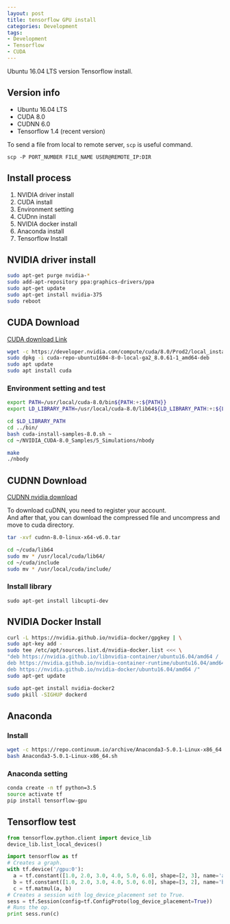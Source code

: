 ```yaml
---
layout: post
title: tensorflow GPU install
categories: Development
tags:
- Development
- Tensorflow
- CUDA
---
```




Ubuntu 16.04 LTS version Tensorflow install.



<!--more-->



## Version info

- Ubuntu 16.04 LTS
- CUDA 8.0
- CUDNN 6.0
- Tensorflow 1.4 (recent version)



To send a file from local to remote server, `scp` is useful command.

`scp -P PORT_NUMBER FILE_NAME USER@REMOTE_IP:DIR`



## Install process





1. NVIDIA driver install
2. CUDA install
3. Environment setting
4. CUDnn install
5. NVIDIA docker install
6. Anaconda install
7. Tensorflow Install





## NVIDIA driver install

```bash
sudo apt-get purge nvidia-*
sudo add-apt-repository ppa:graphics-drivers/ppa
sudo apt-get update
sudo apt-get install nvidia-375
sudo reboot
```





## CUDA Download

[CUDA download Link](https://developer.nvidia.com/cuda-downloads)



```bash
wget -c https://developer.nvidia.com/compute/cuda/8.0/Prod2/local_installers/cuda-repo-ubuntu1604-8-0-local-ga2_8.0.61-1_amd64-deb
sudo dpkg -i cuda-repo-ubuntu1604-8-0-local-ga2_8.0.61-1_amd64-deb
sudo apt update
sudo apt install cuda
```



### Environment setting and test

```bash
export PATH=/usr/local/cuda-8.0/bin${PATH:+:${PATH}}
export LD_LIBRARY_PATH=/usr/local/cuda-8.0/lib64${LD_LIBRARY_PATH:+:${LD_LIBRARY_PATH}}

cd $LD_LIBRARY_PATH
cd ../bin/
bash cuda-install-samples-8.0.sh ~
cd ~/NVIDIA_CUDA-8.0_Samples/5_Simulations/nbody

make
./nbody
```



## CUDNN Download

[CUDNN nvidia download](https://developer.nvidia.com/cudnn)

To download cuDNN, you need to register your account.  
And after that, you can download the compressed file and uncompress and move to cuda directory.



```bash
tar -xvf cudnn-8.0-linux-x64-v6.0.tar

cd ~/cuda/lib64
sudo mv * /usr/local/cuda/lib64/
cd ~/cuda/include
sudo mv * /usr/local/cuda/include/
```



### Install library

`sudo apt-get install libcupti-dev`





## NVIDIA Docker Install

```bash
curl -L https://nvidia.github.io/nvidia-docker/gpgkey | \
sudo apt-key add -
sudo tee /etc/apt/sources.list.d/nvidia-docker.list <<< \
"deb https://nvidia.github.io/libnvidia-container/ubuntu16.04/amd64 /
deb https://nvidia.github.io/nvidia-container-runtime/ubuntu16.04/amd64 /
deb https://nvidia.github.io/nvidia-docker/ubuntu16.04/amd64 /"
sudo apt-get update
```



```Bash
sudo apt-get install nvidia-docker2
sudo pkill -SIGHUP dockerd
```



## Anaconda

### Install

```bash
wget -c https://repo.continuum.io/archive/Anaconda3-5.0.1-Linux-x86_64.sh
bash Anaconda3-5.0.1-Linux-x86_64.sh
```



### Anaconda setting

```bash
conda create -n tf python=3.5
source activate tf
pip install tensorflow-gpu
```



## Tensorflow test

```python
from tensorflow.python.client import device_lib
device_lib.list_local_devices()
```





```python
import tensorflow as tf
# Creates a graph.
with tf.device('/gpu:0'):
  a = tf.constant([1.0, 2.0, 3.0, 4.0, 5.0, 6.0], shape=[2, 3], name='a')
  b = tf.constant([1.0, 2.0, 3.0, 4.0, 5.0, 6.0], shape=[3, 2], name='b')
  c = tf.matmul(a, b)
# Creates a session with log_device_placement set to True.
sess = tf.Session(config=tf.ConfigProto(log_device_placement=True))
# Runs the op.
print sess.run(c)
```


